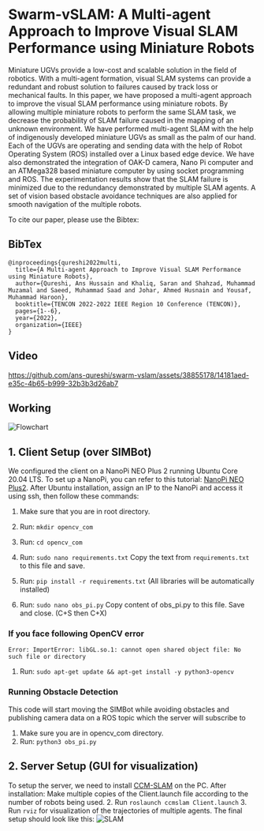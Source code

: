 # Swarm-vSLAM: A Multi-agent Approach to Improve Visual SLAM Performance using Miniature Robots
Miniature UGVs provide a low-cost and scalable solution in the field of robotics. With a multi-agent formation, visual SLAM systems can provide a redundant and robust solution to failures caused by track loss or mechanical faults. In this paper, we have proposed a multi-agent approach to improve the visual SLAM performance using miniature robots. By allowing multiple miniature robots to perform the same SLAM task, we decrease the probability of SLAM failure caused in the mapping of an unknown environment. We have performed multi-agent SLAM with the help of indigenously developed miniature UGVs as small as the palm of our hand. Each of the UGVs are operating and sending data with the help of Robot Operating System (ROS) installed over a Linux based edge device. We have also demonstrated the integration of OAK-D camera, Nano Pi computer and an ATMega328 based miniature computer by using socket programming and ROS. The experimentation results show that the SLAM failure is minimized due to the redundancy demonstrated by multiple SLAM agents. A set of vision based obstacle avoidance techniques are also applied for smooth navigation of the multiple robots.

To cite our paper, please use the Bibtex:
## BibTex
```
@inproceedings{qureshi2022multi,
  title={A Multi-agent Approach to Improve Visual SLAM Performance using Miniature Robots},
  author={Qureshi, Ans Hussain and Khaliq, Saran and Shahzad, Muhammad Muzamal and Saeed, Muhammad Saad and Johar, Ahmed Husnain and Yousaf, Muhammad Haroon},
  booktitle={TENCON 2022-2022 IEEE Region 10 Conference (TENCON)},
  pages={1--6},
  year={2022},
  organization={IEEE}
}
```

## Video
https://github.com/ans-qureshi/swarm-vslam/assets/38855178/14181aed-e35c-4b65-b999-32b3b3d26ab7


## Working
![Flowchart](https://github.com/srl-ncra/swarm-vslam/blob/main/Flowchart.jpg?raw=true)

## 1. Client Setup (over SIMBot)
We configured the client on a NanoPi NEO Plus 2 running Ubuntu Core 20.04 LTS. To set up a NanoPi, you can refer to this tutorial: [NanoPi NEO Plus2](https://wiki.friendlyarm.com/wiki/index.php/NanoPi_NEO_Plus2). 
After Ubuntu installation, assign an IP to the NanoPi and access it using ssh, then follow these commands:

1. Make sure that you are in root directory.

2. Run: `mkdir opencv_com`
3. Run: `cd opencv_com`

4. Run: `sudo nano requirements.txt`
	Copy the text from `requirements.txt` to this file and save.

5. Run: `pip install -r requirements.txt` (All libraries will be automatically installed)

6. Run: `sudo nano obs_pi.py`
	Copy content of obs_pi.py to this file.
	Save and close. (C+S then C+X)

### If you face following OpenCV error  
	
`Error: ImportError: libGL.so.1: cannot open shared object file: No such file or directory`

1. Run: `sudo apt-get update && apt-get install -y python3-opencv`

### Running Obstacle Detection 
This code will start moving the SIMBot while avoiding obstacles and publishing camera data on a ROS topic which the server will subscribe to
1. Make sure you are in opencv_com directory.
2. Run: `python3 obs_pi.py`

  
## 2. Server Setup (GUI for visualization) 
To setup the server, we need to install [CCM-SLAM](https://github.com/VIS4ROB-lab/ccm_slam) on the PC. After installation:
Make multiple copies of the Client.launch file according to the number of robots being used. 
2. Run `roslaunch ccmslam Client.launch`
3. Run `rviz` for visualization of the trajectories of multiple agents.
The final setup should look like this:
![SLAM](https://github.com/srl-ncra/swarm-vslam/blob/main/SLAM_setup.PNG?raw=true)
